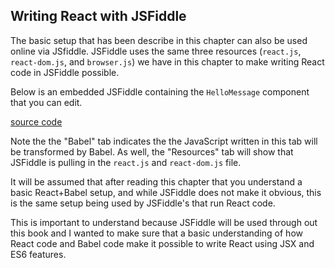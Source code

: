 ## Writing React with JSFiddle

The basic setup that has been describe in this chapter can also be used online via JSfiddle. JSFiddle uses the same three resources (`react.js`, `react-dom.js`, and `browser.js`) we have in this chapter to make writing React code in JSFiddle possible.

Below is an embedded JSFiddle containing the `HelloMessage` component that you can edit.

[source code](https://jsfiddle.net/bvpe4j39/#height=600)

Note the the "Babel" tab indicates the the JavaScript written in this tab will be transformed by Babel. As well, the "Resources" tab will show that JSFiddle is pulling in the `react.js` and `react-dom.js` file.

It will be assumed that after reading this chapter that you understand a basic React+Babel setup, and while JSFiddle does not make it obvious, this is the same setup being used by JSFiddle's that run React code.

This is important to understand because JSFiddle will be used through out this book and I wanted to make sure that a basic understanding of how React code and Babel code make it possible to write React using JSX and ES6 features.
